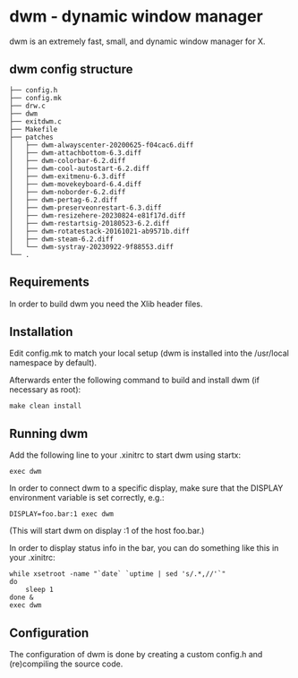 dwm - dynamic window manager
============================
dwm is an extremely fast, small, and dynamic window manager for X.

## dwm config structure 
```text
├── config.h
├── config.mk
├── drw.c
├── dwm
├── exitdwm.c
├── Makefile
├── patches
│   ├── dwm-alwayscenter-20200625-f04cac6.diff
│   ├── dwm-attachbottom-6.3.diff
│   ├── dwm-colorbar-6.2.diff
│   ├── dwm-cool-autostart-6.2.diff
│   ├── dwm-exitmenu-6.3.diff
│   ├── dwm-movekeyboard-6.4.diff
│   ├── dwm-noborder-6.2.diff
│   ├── dwm-pertag-6.2.diff
│   ├── dwm-preserveonrestart-6.3.diff
│   ├── dwm-resizehere-20230824-e81f17d.diff
│   ├── dwm-restartsig-20180523-6.2.diff
│   ├── dwm-rotatestack-20161021-ab9571b.diff
│   ├── dwm-steam-6.2.diff
│   └── dwm-systray-20230922-9f88553.diff
└── . 
```



Requirements
------------
In order to build dwm you need the Xlib header files.


Installation
------------
Edit config.mk to match your local setup (dwm is installed into
the /usr/local namespace by default).

Afterwards enter the following command to build and install dwm (if
necessary as root):

    make clean install


Running dwm
-----------
Add the following line to your .xinitrc to start dwm using startx:

    exec dwm

In order to connect dwm to a specific display, make sure that
the DISPLAY environment variable is set correctly, e.g.:

    DISPLAY=foo.bar:1 exec dwm

(This will start dwm on display :1 of the host foo.bar.)

In order to display status info in the bar, you can do something
like this in your .xinitrc:

    while xsetroot -name "`date` `uptime | sed 's/.*,//'`"
    do
    	sleep 1
    done &
    exec dwm


Configuration
-------------
The configuration of dwm is done by creating a custom config.h
and (re)compiling the source code.
